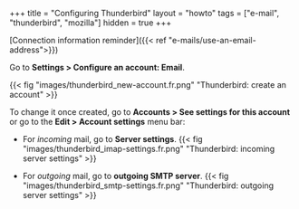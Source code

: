 +++
title = "Configuring Thunderbird"
layout = "howto"
tags = ["e-mail", "thunderbird", "mozilla"]
hidden = true
+++

[Connection information reminder]({{< ref "e-mails/use-an-email-address">}})

Go to **Settings > Configure an account: Email**.

{{< fig "images/thunderbird_new-account.fr.png" "Thunderbird: create an account" >}}

To change it once created, go to **Accounts > See settings for this account** or go to the **Edit > Account settings** menu bar:

-   For *incoming* mail, go to **Server settings**.
    {{< fig "images/thunderbird_imap-settings.fr.png" "Thunderbird: incoming server settings" >}}

-   For *outgoing* mail, go to **outgoing SMTP server**.
    {{< fig "images/thunderbird_smtp-settings.fr.png" "Thunderbird: outgoing server settings" >}}

